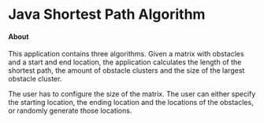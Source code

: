 # Java Shortest Path Algorithm

#### About
This application contains three algorithms. Given a matrix with obstacles and a start and end location, the application calculates the length of the shortest path, the amount of obstacle clusters and the size of the largest obstacle cluster.

The user has to configure the size of the matrix. The user can either specify the starting location, the ending location and the locations of the obstacles, or randomly generate those locations.
